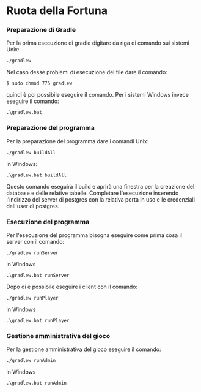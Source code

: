 # Ruota della Fortuna

### Preparazione di Gradle
Per la prima esecuzione di gradle digitare da riga di comando sui sistemi Unix:
```
./gradlew
```
Nel caso desse problemi di esecuzione del file dare il comando:
```
$ sudo chmod 775 gradlew
```
quindi è poi possibile eseguire il comando.
Per i sistemi Windows invece eseguire il comando:
```
.\gradlew.bat
```
### Preparazione del programma
Per la preparazione del programma dare i comandi Unix:
```
./gradlew buildAll
```
in Windows:
```
.\gradlew.bat buildAll
```
Questo comando eseguirà il build e aprirà una finestra per la creazione del database e delle relative tabelle.
Completare l'esecuzione inserendo l'indirizzo del server di postgres con la relativa porta in uso e le credenziali dell'user di postgres.

### Esecuzione del programma
Per l'esecuzione del programma bisogna eseguire come prima cosa il server con il comando:
```
./gradlew runServer
```
in Windows
```
.\gradlew.bat runServer
```
Dopo di è possibile eseguire i client con il comando:
```
./gradlew runPlayer
```
in Windows
```
.\gradlew.bat runPlayer
```

### Gestione amministrativa del gioco
Per la gestione amministrativa del gioco eseguire il comando:
```
./gradlew runAdmin
```
in Windows
```
.\gradlew.bat runAdmin
```